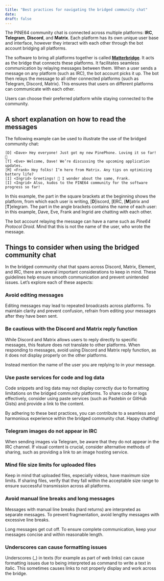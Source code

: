```yaml
---
title: "Best practices for navigating the bridged community chat"
date: 
draft: false
---
```


The PINE64 community chat is connected across multiple platforms: **IRC**, **Telegram**, **Discord**, and **Matrix**. Each platform has its own unique user base and interface, however they interact with each other through the bot account bridging all platforms.

The software to bring all platforms together is called [**Matterbridge**](https://github.com/42wim/matterbridge). It acts as the bridge that connects these platforms. It facilitates seamless communication by relaying messages between them. When a user sends a message on any platform (such as IRC), the bot account picks it up. The bot then relays the message to all other connected platforms (such as Telegram, Discord, Matrix). This ensures that users on different platforms can communicate with each other. 

Users can choose their preferred platform while staying connected to the community.

## A short explanation on how to read the messages

The following example can be used to illustrate the use of the bridged community chat:

    [D] <Dave> Hey everyone! Just got my new PinePhone. Loving it so far! 📱
    [T] <Eve> Welcome, Dave! We’re discussing the upcoming application updates.
    [M] <Frank> Hey folks! I’m here from Matrix. Any tips on optimizing battery life?
    [I] <Ingrid> Greetings! 🌲 I wonder about the same, Frank.
    [I] <Ingrid> Also, kudos to the PINE64 community for the software progress so far!

In this example, the part in the square brackets at the beginning shows the platform, from which each user is writing, [**D**]iscord, [**I**]RC, [**M**]atrix and [**T**]elegram. The part in the angle brackets contains the name of each user: in this example, Dave, Eve, Frank and Ingrid are chatting with each other.

The bot account relaying the message can have a name such as _Pine64 Protocol Droid_. Mind that this is not the name of the user, who wrote the message.

## Things to consider when using the bridged community chat

In the bridged community chat that spans across Discord, Matrix, Element, and IRC, there are several important considerations to keep in mind. These guidelines help ensure smooth communication and prevent unintended issues. Let’s explore each of these aspects:

### Avoid editing messages

Editing messages may lead to repeated broadcasts across platforms. To maintain clarity and prevent confusion, refrain from editing your messages after they have been sent.

### Be cautious with the Discord and Matrix reply function

While Discord and Matrix allows users to reply directly to specific messages, this feature does not translate to other platforms. When responding to messages, avoid using Discord and Matrix reply function, as it does not display properly on the other platforms.

Instead mention the name of the user you are replying to in your message.

### Use paste services for code and log data

Code snippets and log data may not display correctly due to formatting limitations on the bridged community platforms. To share code or logs effectively, consider using paste services (such as Pastebin or GitHub Gists) and provide a link to the content.

By adhering to these best practices, you can contribute to a seamless and harmonious experience within the bridged community chat. Happy chatting!

### Telegram images do not appear in IRC

When sending images via Telegram, be aware that they do not appear in the IRC channel. If visual content is crucial, consider alternative methods of sharing, such as providing a link to an image hosting service.

### Mind file size limits for uploaded files

Keep in mind that uploaded files, especially videos, have maximum size limits. If sharing files, verify that they fall within the acceptable size range to ensure successful transmission across all platforms.

### Avoid manual line breaks and long messages

Messages with manual line breaks (hard returns) are interpreted as separate messages. To prevent fragmentation, avoid lengthy messages with excessive line breaks.

Long messages get cut off. To ensure complete communication, keep your messages concise and within reasonable length.

### Underscores can cause formatting issues

Underscores (_) in texts (for example as part of web links) can cause formatting issues due to being interpreted as command to write a text in italic. This sometimes causes links to not properly display and work across the bridge.
